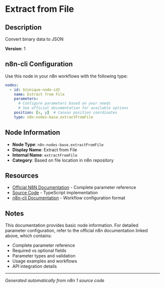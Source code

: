 # Extract from File

## Description

Convert binary data to JSON

**Version**: 1

## n8n-cli Configuration

Use this node in your n8n workflows with the following type:

```yaml
nodes:
  - id: ${unique-node-id}
    name: Extract from File
    parameters:
      # Configure parameters based on your needs
      # See official documentation for available options
    position: [x, y]  # Canvas position coordinates
    type: n8n-nodes-base.extractFromFile
```

## Node Information

- **Node Type**: `n8n-nodes-base.extractFromFile`
- **Display Name**: Extract from File
- **Internal Name**: `extractFromFile`
- **Category**: Based on file location in n8n repository

## Resources

- [Official N8N Documentation](https://docs.n8n.io/integrations/builtin/app-nodes/n8n-nodes-base.extractfromfile/) - Complete parameter reference
- [Source Code](https://github.com/n8n-io/n8n/blob/master/packages/nodes-base/nodes/Files/ExtractFromFile/ExtractFromFile.node.ts) - TypeScript implementation
- [n8n-cli Documentation](https://github.com/edenreich/n8n-cli) - Workflow configuration format

## Notes

This documentation provides basic node information. For detailed parameter configuration, 
refer to the official n8n documentation linked above, which contains:

- Complete parameter reference
- Required vs optional fields
- Parameter types and validation
- Usage examples and workflows
- API integration details

---
*Generated automatically from n8n 1 source code*
